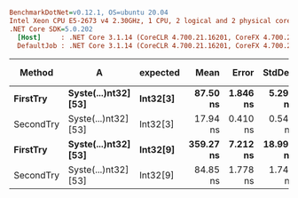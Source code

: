 ``` ini

BenchmarkDotNet=v0.12.1, OS=ubuntu 20.04
Intel Xeon CPU E5-2673 v4 2.30GHz, 1 CPU, 2 logical and 2 physical cores
.NET Core SDK=5.0.202
  [Host]     : .NET Core 3.1.14 (CoreCLR 4.700.21.16201, CoreFX 4.700.21.16208), X64 RyuJIT
  DefaultJob : .NET Core 3.1.14 (CoreCLR 4.700.21.16201, CoreFX 4.700.21.16208), X64 RyuJIT


```
|    Method |                    A | expected |      Mean |    Error |    StdDev |  Gen 0 | Gen 1 | Gen 2 | Allocated |
|---------- |--------------------- |--------- |----------:|---------:|----------:|-------:|------:|------:|----------:|
|  **FirstTry** | **Syste(...)nt32] [53]** | **Int32[3]** |  **87.50 ns** | **1.846 ns** |  **5.296 ns** | **0.0063** |     **-** |     **-** |     **168 B** |
| SecondTry | Syste(...)nt32] [53] | Int32[3] |  17.94 ns | 0.410 ns |  0.548 ns |      - |     - |     - |         - |
|  **FirstTry** | **Syste(...)nt32] [53]** | **Int32[9]** | **359.27 ns** | **7.212 ns** | **18.998 ns** | **0.0253** |     **-** |     **-** |     **664 B** |
| SecondTry | Syste(...)nt32] [53] | Int32[9] |  84.85 ns | 1.778 ns |  1.747 ns |      - |     - |     - |         - |
